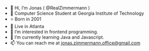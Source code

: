 - 👋 Hi, I’m Jonas ( @RealZimmermann )
- 🏫 Computer Science Student at Georgia Institute of Technology
- ⭐ Born in 2001
- 🌇 Live in Atlanta
- 👀 I’m interested in frontend programming.
- 🌱 I’m currently learning Java and Javascript.
- 📫 You can reach me at jonas.zimmermann.office@gmail.com

<!---
RealZimmmermann/RealZimmermann is a ✨ special ✨ repository because its `README.md` (this file) appears on your GitHub profile.
You can click the Preview link to take a look at your changes.
--->
